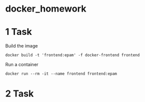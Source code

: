 # docker_homework
# 1 Task
Build the image

```docker build -t 'frontend:epam' -f docker-frontend frontend```

Run a container

```docker run --rm -it --name frontend frontend:epam```

# 2 Task

